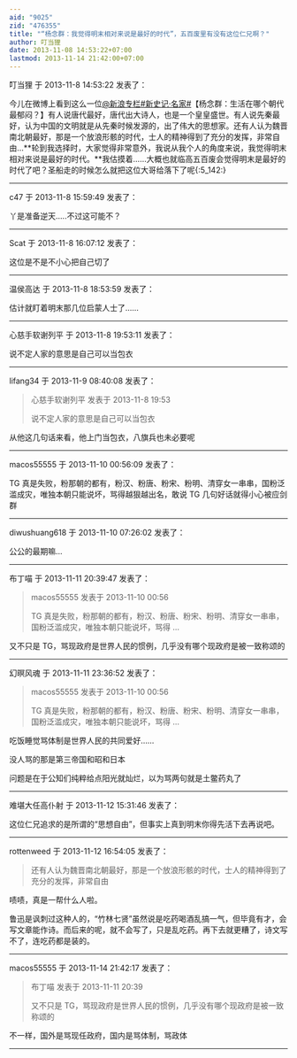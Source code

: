 ```yaml
---
aid: "9025"
zid: "476355"
title: "“杨念群：我觉得明末相对来说是最好的时代”，五百废里有没有这位仁兄啊？"
author: 叮当狸
date: 2013-11-08 14:53:22+07:00
lastmod: 2013-11-14 21:42:00+07:00
---
```


叮当狸 于 2013-11-8 14:53:22 发表了：

今儿在微博上看到这么一位[@新浪专栏](http://weibo.com/u/3297162173)[#新史记·名家#](http://huati.weibo.com/k/%E6%96%B0%E5%8F%B2%E8%AE%B0%C2%B7%E5%90%8D%E5%AE%B6?from=501)【杨念群：生活在哪个朝代最郁闷？】有人说唐代最好，唐代出大诗人，也是一个皇皇盛世。有人说先秦最好，认为中国的文明就是从先秦时候发源的，出了伟大的思想家。还有人认为魏晋南北朝最好，那是一个放浪形骸的时代，士人的精神得到了充分的发挥，非常自由…**轮到我选择时，大家觉得非常意外，我说从我个人的角度来说，我觉得明末相对来说是最好的时代。**我估摸着……大概也就临高五百废会觉得明末是最好的时代了吧？圣船走的时候怎么就把这位大哥给落下了呢{:5_142:}

---

c47 于 2013-11-8 15:59:49 发表了：

丫是准备逆天.....不过这可能不？

---

Scat 于 2013-11-8 16:07:12 发表了：

这位是不是不小心把自己切了

---

温侯高达 于 2013-11-8 18:53:59 发表了：

估计就盯着明末那几位启蒙人士了……

---

心慈手软谢列平 于 2013-11-8 19:53:11 发表了：

说不定人家的意思是自己可以当包衣

---

lifang34 于 2013-11-9 08:40:08 发表了：

> 心慈手软谢列平 发表于 2013-11-8 19:53
>
> 说不定人家的意思是自己可以当包衣

从他这几句话来看，他上门当包衣，八旗兵也未必要呢

---

macos55555 于 2013-11-10 00:56:09 发表了：

TG 真是失败，粉那朝的都有，粉汉、粉唐、粉宋、粉明、清穿女一串串，国粉泛滥成灾，唯独本朝只能说坏，骂得越狠越出名，敢说 TG 几句好话就得小心被应剑群

---

diwushuang618 于 2013-11-10 07:26:02 发表了：

公公的最期嘛…

---

布丁喵 于 2013-11-11 20:39:47 发表了：

> macos55555 发表于 2013-11-10 00:56
>
> TG 真是失败，粉那朝的都有，粉汉、粉唐、粉宋、粉明、清穿女一串串，国粉泛滥成灾，唯独本朝只能说坏，骂得 ...

又不只是 TG，骂现政府是世界人民的惯例，几乎没有哪个现政府是被一致称颂的

---

幻暝风魂 于 2013-11-11 23:36:52 发表了：

> macos55555 发表于 2013-11-10 00:56
>
> TG 真是失败，粉那朝的都有，粉汉、粉唐、粉宋、粉明、清穿女一串串，国粉泛滥成灾，唯独本朝只能说坏，骂得 ...

吃饭睡觉骂体制是世界人民的共同爱好……

没人骂的那是第三帝国和昭和日本

问题是在于公知们纯粹给点阳光就灿烂，以为骂两句就是土鳖药丸了

---

难堪大任高仆射 于 2013-11-12 15:31:46 发表了：

这位仁兄追求的是所谓的“思想自由”，但事实上真到明末你得先活下去再说吧。

---

rottenweed 于 2013-11-12 16:54:05 发表了：

> 还有人认为魏晋南北朝最好，那是一个放浪形骸的时代，士人的精神得到了充分的发挥，非常自由

啧啧，真是一帮什么人啦。

鲁迅是讽刺过这种人的，“竹林七贤”虽然说是吃药喝酒乱搞一气，但毕竟有才，会写文章能作诗。而后来的呢，就不会写了，只是乱吃药。再下去就更糟了，诗文写不了，连吃药都是装的。

---

macos55555 于 2013-11-14 21:42:17 发表了：

> 布丁喵 发表于 2013-11-11 20:39
>
> 又不只是 TG，骂现政府是世界人民的惯例，几乎没有哪个现政府是被一致称颂的

不一样，国外是骂现任政府，国内是骂体制，骂政体

---
